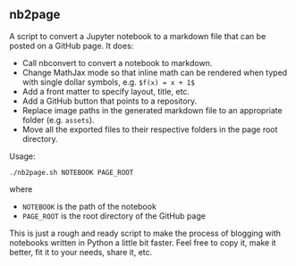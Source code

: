 ## nb2page

A script to convert a Jupyter notebook to a markdown file that can be posted on a GitHub page. It does:

- Call nbconvert to convert a notebook to markdown.
- Change MathJax mode so that inline math can be rendered when typed with single dollar symbols, e.g. `$f(x) = x + 1$`
- Add a front matter to specify layout, title, etc.
- Add a GitHub button that points to a repository.
- Replace image paths in the generated markdown file to an appropriate folder (e.g. `assets`).
- Move all the exported files to their respective folders in the page root directory.

Usage:

`./nb2page.sh NOTEBOOK PAGE_ROOT`

where
- `NOTEBOOK` is the path of the notebook
- `PAGE_ROOT` is the root directory of the GitHub page

This is just a rough and ready script to make the process of blogging with notebooks written in Python a little bit faster. Feel free to copy it, make it better, fit it to your needs, share it, etc.
